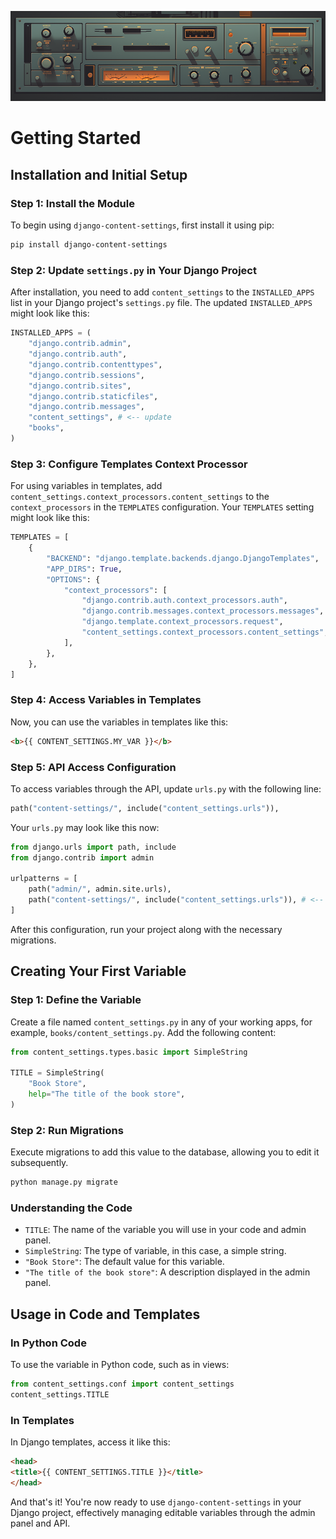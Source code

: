 ![Django Content Settings](img/title_6.png)

# Getting Started

## Installation and Initial Setup

### Step 1: Install the Module

To begin using `django-content-settings`, first install it using pip:

```bash
pip install django-content-settings
```

### Step 2: Update `settings.py` in Your Django Project

After installation, you need to add `content_settings` to the `INSTALLED_APPS` list in your Django project's `settings.py` file. The updated `INSTALLED_APPS` might look like this:

```python
INSTALLED_APPS = (
    "django.contrib.admin",
    "django.contrib.auth",
    "django.contrib.contenttypes",
    "django.contrib.sessions",
    "django.contrib.sites",
    "django.contrib.staticfiles",
    "django.contrib.messages",
    "content_settings", # <-- update
    "books",
)
```

### Step 3: Configure Templates Context Processor

For using variables in templates, add `content_settings.context_processors.content_settings` to the `context_processors` in the `TEMPLATES` configuration. Your `TEMPLATES` setting might look like this:

```python
TEMPLATES = [
    {
        "BACKEND": "django.template.backends.django.DjangoTemplates",
        "APP_DIRS": True,
        "OPTIONS": {
            "context_processors": [
                "django.contrib.auth.context_processors.auth",
                "django.contrib.messages.context_processors.messages",
                "django.template.context_processors.request",
                "content_settings.context_processors.content_settings", # <-- update
            ],
        },
    },
]
```

### Step 4: Access Variables in Templates

Now, you can use the variables in templates like this:

```html
<b>{{ CONTENT_SETTINGS.MY_VAR }}</b>
```

### Step 5: API Access Configuration

To access variables through the API, update `urls.py` with the following line:

```python
path("content-settings/", include("content_settings.urls")),
```

Your `urls.py` may look like this now:

```python
from django.urls import path, include
from django.contrib import admin

urlpatterns = [
    path("admin/", admin.site.urls),
    path("content-settings/", include("content_settings.urls")), # <-- update
]
```

After this configuration, run your project along with the necessary migrations.

## Creating Your First Variable

### Step 1: Define the Variable

Create a file named `content_settings.py` in any of your working apps, for example, `books/content_settings.py`. Add the following content:

```python
from content_settings.types.basic import SimpleString

TITLE = SimpleString(
    "Book Store",
    help="The title of the book store",
)
```

### Step 2: Run Migrations

Execute migrations to add this value to the database, allowing you to edit it subsequently.

```bash
python manage.py migrate
```

### Understanding the Code

- `TITLE`: The name of the variable you will use in your code and admin panel.
- `SimpleString`: The type of variable, in this case, a simple string.
- `"Book Store"`: The default value for this variable.
- `"The title of the book store"`: A description displayed in the admin panel.

## Usage in Code and Templates

### In Python Code

To use the variable in Python code, such as in views:

```python
from content_settings.conf import content_settings
content_settings.TITLE
```

### In Templates

In Django templates, access it like this:

```html
<head>
<title>{{ CONTENT_SETTINGS.TITLE }}</title>
</head>
```

And that's it! You're now ready to use `django-content-settings` in your Django project, effectively managing editable variables through the admin panel and API.
